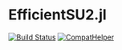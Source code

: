 # EfficientSU2.jl

[![Build Status](https://github.com/BenediktAuer/EfficentSU2.jl/actions/workflows/CI.yml/badge.svg?branch=main)](https://github.com/BenediktAuer/EfficentSU2.jl/actions/workflows/CI.yml?query=branch%3Amain)
[![CompatHelper](https://github.com/BenediktAuer/EfficentSU2.jl/actions/workflows/CompatHelper.yml/badge.svg)](https://github.com/BenediktAuer/EfficentSU2.jl/actions/workflows/CompatHelper.yml)

